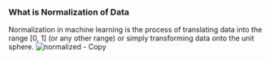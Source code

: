 ### What is Normalization of Data

Normalization in machine learning is the process of translating data into the range [0, 1] (or any other range) or simply transforming data onto the unit sphere.
![normalized - Copy](https://github.com/theyajat/normalization/assets/140171234/30918f08-1af8-49f2-ad13-0e1cf315ad11)

